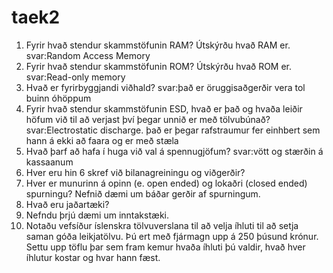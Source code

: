 # taek2

1. Fyrir hvað stendur skammstöfunin RAM? Útskýrðu hvað RAM er.
svar:Random Access Memory
2. Fyrir hvað stendur skammstöfunin ROM? Útskýrðu hvað ROM er.
svar:Read-only memory
3. Hvað er fyrirbyggjandi viðhald?
svar:það er öruggisaðgerðir vera tol buinn óhöppum
4. Fyrir hvað stendur skammstöfunin ESD, hvað er það og hvaða leiðir höfum við til að
verjast því þegar unnið er með tölvubúnað?
svar:Electrostatic discharge. það er þegar rafstraumur fer einhbert sem hann á ekki að faara og er með stæla
5. Hvað þarf að hafa í huga við val á spennugjöfum?
svar:vött og stærðin á kassaanum
6. Hver eru hin 6 skref við bilanagreiningu og viðgerðir?
7. Hver er munurinn á opinn (e. open ended) og lokaðri (closed ended) spurningu?
Nefnið dæmi um báðar gerðir af spurningum.
8. Hvað eru jaðartæki?
9. Nefndu þrjú dæmi um inntakstæki.
10. Notaðu vefsíður íslenskra tölvuverslana til að velja íhluti til að setja saman góða
leikjatölvu. Þú ert með fjármagn upp á 250 þúsund krónur. Settu upp töflu þar sem
fram kemur hvaða íhluti þú valdir, hvað hver íhlutur kostar og hvar hann fæst.
